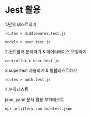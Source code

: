 # Jest 활용 

1.단위 테스트하기

`routes > middlewares.test.js`

`models > user.test.js`

2.컨트롤러 분리하기 & 데이터베이스 모킹하기

`controller > user.test.js`

3.supertest 사용하기 & 통합테스트하기

`routes > auth.test.js`

4.부하테스트

json, yaml 문서 활용 부하테스트

`npx artillery run loadtest.json`


